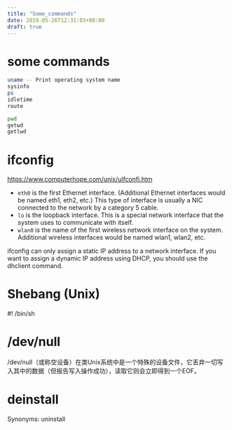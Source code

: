 ```yaml
---
title: "Some_commands"
date: 2019-05-26T12:31:03+08:00
draft: true
---
```


# some commands

```sh
uname -- Print operating system name
sysinfo
ps
idletime
route

pwd 
getwd
getlwd

```
# ifconfig
<https://www.computerhope.com/unix/uifconfi.htm>

- `eth0` is the first Ethernet interface. (Additional Ethernet interfaces would be named eth1, eth2, etc.) This type of interface is usually a NIC connected to the network by a category 5 cable.
- `lo` is the loopback interface. This is a special network interface that the system uses to communicate with itself.
- `wlan0` is the name of the first wireless network interface on the system. Additional wireless interfaces would be named wlan1, wlan2, etc.

ifconfig can only assign a static IP address to a network interface. If you want to assign a dynamic IP address using DHCP, you should use the dhclient command.

# Shebang (Unix)

#! /bin/sh

# /dev/null
/dev/null（或称空设备）在类Unix系统中是一个特殊的设备文件，它丢弃一切写入其中的数据（但报告写入操作成功），读取它则会立即得到一个EOF。

# deinstall
Synonyms: uninstall



